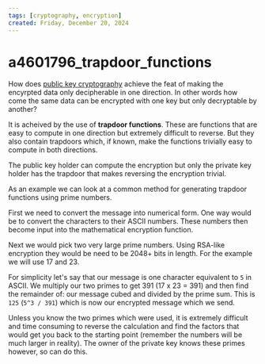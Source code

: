 ```yaml
---
tags: [cryptography, encryption]
created: Friday, December 20, 2024
---
```


# a4601796_trapdoor_functions

How does [public key cryptography](./bbdcb54f_public_key_cryptography.md)
achieve the feat of making the encyrpted data only decipherable in one
direction. In other words how come the same data can be encrypted with one key
but only decryptable by another?

It is acheived by the use of **trapdoor functions**. These are functions that
are easy to compute in one direction but extremely difficult to reverse. But
they also contain trapdoors which, if known, make the functions trivially easy
to compute in both directions.

The public key holder can compute the encryption but only the private key holder
has the trapdoor that makes reversing the encryption trivial.

As an example we can look at a common method for generating trapdoor functions
using prime numbers.

First we need to convert the message into numerical form. One way would be to
convert the characters to their ASCII numbers. These numbers then become input
into the mathematical encryption function.

Next we would pick two very large prime numbers. Using RSA-like encryption they
would be need to be 2048+ bits in length. For the example we will use 17 and 23.

For simplicity let's say that our message is one character equivalent to `5` in
ASCII. We multiply our two primes to get 391 (17 x 23 = 391) and then find the
remainder of: our message cubed and divided by the prime sum. This is `125`
(`5^3 / 391`) which is now our encrypted message which we send.

Unless you know the two primes which were used, it is extremely difficult and
time consuming to reverse the calculation and find the factors that would get
you back to the starting point (remember the numbers will be much larger in
reality). The owner of the private key knows these primes however, so can do
this.
